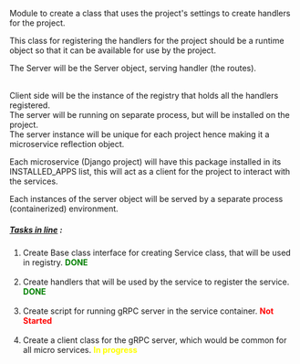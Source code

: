 Module to create a class that uses the project's settings to create handlers for the project.

This class for registering the handlers for the project should be a runtime object so that it can be available for
use by the project.

The Server will be the Server object, serving handler (the routes).

<br>Client side will be the instance of the registry that holds all the handlers registered.
<br>The server will be running on separate process, but will be installed on the project.
<br>The server instance will be unique for each project hence making it a microservice reflection object.

Each microservice  (Django project) will have this package installed in its INSTALLED_APPS list, this will  act as a client
for the project to interact with the services.

Each instances of the server object will be served by a separate process (containerized) environment.

<h5>
<u>Tasks in line</u> :
</h5>

1. Create Base class interface for creating Service class, that will be used in registry. <b> <span style="color:green"> DONE </span> </b>
<br><br>
2. Create handlers that will be used by the service to register the service. <b> <span style="color:green"> DONE </span> </b>
<br><br>
3. Create script for running gRPC server in the service container. <b> <span style="color:red"> Not Started </span> </b>
<br><br>
4. Create a client class for the gRPC server, which would be common for all micro services. <b> <span style="color:yellow"> In progress </span> </b> <br><br> 
<br><br>
